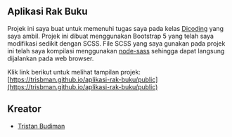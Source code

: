 ## Aplikasi Rak Buku

Projek ini saya buat untuk memenuhi tugas saya pada kelas [Dicoding](https://dicoding.com) yang saya ambil. Projek ini dibuat menggunakan Bootstrap 5 yang telah saya modifikasi sedikit dengan SCSS. File SCSS yang saya gunakan pada projek ini telah saya kompilasi menggunakan [node-sass](https://www.npmjs.com/package/node-sass) sehingga dapat langsung dijalankan pada web browser.

Klik link berikut untuk melihat tampilan projek:
<br />
[https://trisbman.github.io/aplikasi-rak-buku/public](https://trisbman.github.io/aplikasi-rak-buku/public)

## Kreator

* [Tristan Budiman](https://github.com/trisbman)
